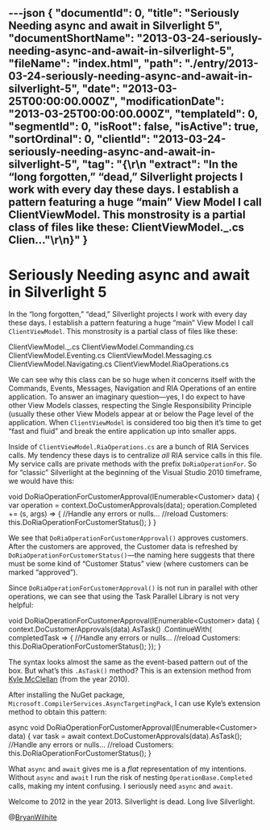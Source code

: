 ---json
{
  "documentId": 0,
  "title": "Seriously Needing async and await in Silverlight 5",
  "documentShortName": "2013-03-24-seriously-needing-async-and-await-in-silverlight-5",
  "fileName": "index.html",
  "path": "./entry/2013-03-24-seriously-needing-async-and-await-in-silverlight-5",
  "date": "2013-03-25T00:00:00.000Z",
  "modificationDate": "2013-03-25T00:00:00.000Z",
  "templateId": 0,
  "segmentId": 0,
  "isRoot": false,
  "isActive": true,
  "sortOrdinal": 0,
  "clientId": "2013-03-24-seriously-needing-async-and-await-in-silverlight-5",
  "tag": "{\r\n  \"extract\": \"In the “long forgotten,” “dead,” Silverlight projects I work with every day these days. I establish a pattern featuring a huge “main” View Model I call ClientViewModel. This monstrosity is a partial class of files like these:  ClientViewModel._.cs  Clien...\"\r\n}"
}
---

# Seriously Needing async and await in Silverlight 5

In the “long forgotten,” “dead,” Silverlight projects I work with every day these days. I establish a pattern featuring a huge “main” View Model I call `ClientViewModel`. This monstrosity is a partial class of files like these:

ClientViewModel._.cs
    ClientViewModel.Commanding.cs
    ClientViewModel.Eventing.cs
    ClientViewModel.Messaging.cs
    ClientViewModel.Navigating.cs
    ClientViewModel.RiaOperations.cs

We can see why this class can be so huge when it concerns itself with the Commands, Events, Messages, Navigation and RIA Operations of an entire application. To answer an imaginary question—yes, I do expect to have other View Models classes, respecting the Single Responsibility Principle (usually these other View Models appear at or below the Page level of the application. When `ClientViewModel` is considered too big then it’s time to get “fast and fluid” and break the entire application up into smaller apps.

Inside of `ClientViewModel.RiaOperations.cs` are a bunch of RIA Services calls. My tendency these days is to centralize *all* RIA service calls in this file. My service calls are private methods with the prefix `DoRiaOperationFor`. So for “classic” Silverlight at the beginning of the Visual Studio 2010 timeframe, we would have this:

void DoRiaOperationForCustomerApproval(IEnumerable&lt;Customer&gt; data)
    {
        var operation = context.DoCustomerApprovals(data);
        operation.Completed += (s, args) =&gt;
        {
            //Handle any errors or nulls...
            //reload Customers:
            this.DoRiaOperationForCustomerStatus();
        }
    }

We see that `DoRiaOperationForCustomerApproval()` approves customers. After the customers are approved, the Customer data is refreshed by `DoRiaOperationForCustomerStatus()`—the naming here suggests that there must be some kind of “Customer Status” view (where customers can be marked “approved”).

Since `DoRiaOperationForCustomerApproval()` is not run in parallel with other operations, we can see that using the Task Parallel Library is not very helpful:

void DoRiaOperationForCustomerApproval(IEnumerable&lt;Customer&gt; data)
    {
        context.DoCustomerApprovals(data).AsTask()
           .ContinueWith(
                completedTask =&gt;
                {
                    //Handle any errors or nulls...
                    //reload Customers:
                    this.DoRiaOperationForCustomerStatus();
                });
    }

The syntax looks almost the same as the event-based pattern out of the box. But what’s this `.AsTask()` method? This is an extension method from [Kyle McClellan](http://blogs.msdn.com/b/kylemc/archive/2010/11/02/using-the-visual-studio-async-ctp-with-ria-services.aspx) (from the year 2010).

After installing the NuGet package, `Microsoft.CompilerServices.AsyncTargetingPack`, I can use Kyle’s extension method to obtain this pattern:

async void DoRiaOperationForCustomerApproval(IEnumerable&lt;Customer&gt; data)
    {
        var task = await context.DoCustomerApprovals(data).AsTask();
        //Handle any errors or nulls...
        //reload Customers:
        this.DoRiaOperationForCustomerStatus();
    }

What `async` and `await` gives me is a *flat* representation of my intentions. Without `async` and `await` I run the risk of nesting `OperationBase.Completed` calls, making my intent confusing. I seriously need `async` and `await`.

Welcome to 2012 in the year 2013. Silverlight is dead. Long live Silverlight.

@[BryanWilhite](https://twitter.com/BryanWilhite)
